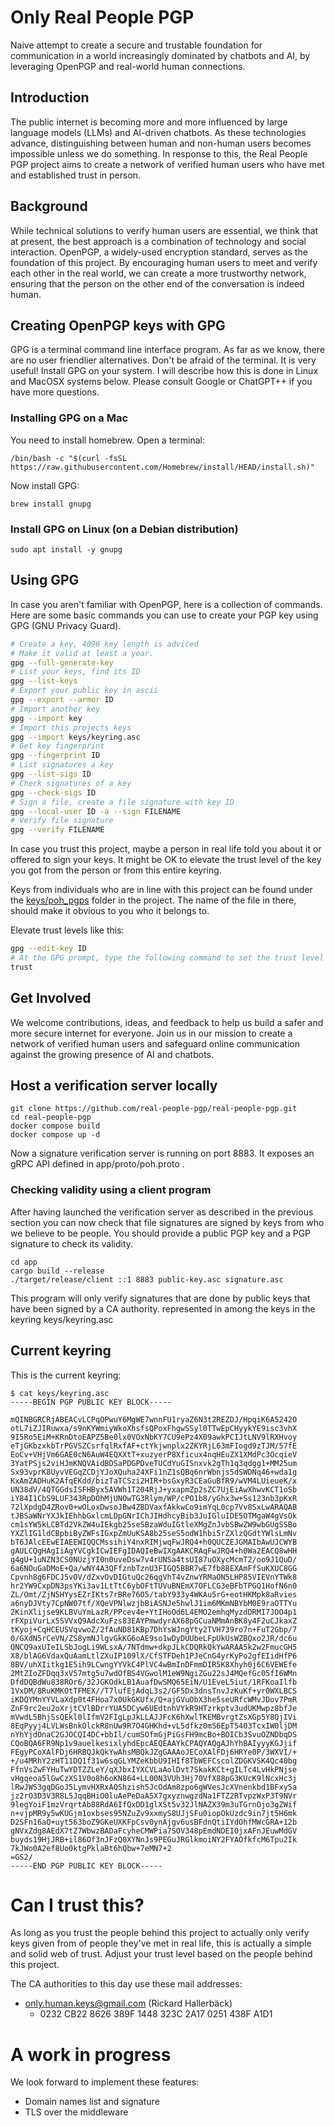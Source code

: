 # Only Real People PGP

Naive attempt to create a secure and trustable foundation for communication in a world increasingly dominated by chatbots and AI, by leveraging OpenPGP and real-world human connections.

## Introduction

The public internet is becoming more and more influenced by large language models (LLMs) and AI-driven chatbots. As these technologies advance, distinguishing between human and non-human users becomes impossible unless we do something. In response to this, the Real People PGP project aims to create a network of verified human users who have met and established trust in person.

## Background

While technical solutions to verify human users are essential, we think that at present, the best approach is a combination of technology and social interaction. OpenPGP, a widely-used encryption standard, serves as the foundation of this project. By encouraging human users to meet and verify each other in the real world, we can create a more trustworthy network, ensuring that the person on the other end of the conversation is indeed human.

## Creating OpenPGP keys with GPG

GPG is a terminal command line interface program. As far as we know, there are no user friendlier alternatives.
Don't be afraid of the terminal. It is very useful!
Install GPG on your system. I will describe how this is done in Linux and MacOSX systems below.
Please consult Google or ChatGPT++ if you have more questions. 

### Installing GPG on a Mac 

You need to install homebrew. Open a terminal:

```
/bin/bash -c "$(curl -fsSL https://raw.githubusercontent.com/Homebrew/install/HEAD/install.sh)"
```

Now install GPG:

```
brew install gnupg
```

### Install GPG on Linux (on a Debian distribution)

```
sudo apt install -y gnupg
```

## Using GPG

In case you aren't familiar with OpenPGP, here is a collection of commands.
Here are some basic commands you can use to create your PGP key using GPG (GNU Privacy Guard).

```bash
# Create a key, 4096 key length is adviced
# Make it valid at least a year.
gpg --full-generate-key
# List your keys, find its ID 
gpg --list-keys
# Export your public key in ascii
gpg --export --armor ID
# Import another key
gpg --import key
# Import this projects keys
gpg --import keys/keyring.asc
# Get key fingerprint
gpg --fingerprint ID
# List signatures a key
gpg --list-sigs ID
# Check signatures of a key
gpg --check-sigs ID
# Sign a file, create a file signature with key ID
gpg --local-user ID -a --sign FILENAME
# Verify file signature
gpg --verify FILENAME
```

In case you trust this project, maybe a person in real life told you about it or offered to sign your keys.
It might be OK to elevate the trust level of the key you got from the person or from this entire keyring.

Keys from individuals who are in line with this project can be found under the [keys/poh_pgps](https://github.com/real-people-pgp/real-people-pgp/tree/main/keys/poh_pgps) folder in the project.
The name of the file in there, should make it obvious to you who it belongs to.

Elevate trust levels like this:

```bash
gpg --edit-key ID
# At the GPG prompt, type the following command to set the trust level to ultimate:
trust
```

## Get Involved

We welcome contributions, ideas, and feedback to help us build a safer and more secure internet for everyone. Join us in our mission to create a network of verified human users and safeguard online communication against the growing presence of AI and chatbots.

## Host a verification server locally

```
git clone https://github.com/real-people-pgp/real-people-pgp.git
cd real-people-pgp
docker compose build
docker compose up -d
```

Now a signature verification server is running on port 8883.
It exposes an gRPC API defined in app/proto/poh.proto .

### Checking validity using a client program

After having launched the verification server as described in the previous section
you can now check that file signatures are signed by keys from who we believe to be people.
You should provide a public PGP key and a PGP signature to check
its validity. 

```
cd app
cargo build --release
./target/release/client ::1 8883 public-key.asc signature.asc 
```

This program will only verify signatures that are done by public keys
that have been signed by a CA authority. represented in among the 
keys in the keyring keys/keyring.asc

## Current keyring

This is the current keyring:

```
$ cat keys/keyring.asc
-----BEGIN PGP PUBLIC KEY BLOCK-----

mQINBGRCRjABEACvLCPqOPwuY6MgWE7wnnFU1ryaZ6N3t2REZDJ/HpqiK6A5242O
otL7iZJIRuwxa/s9nKYWmiyWkoXhsfsQPoxFhgwSSyl0TTwEpCHyykYE9isc3vhX
9I5Ro5EiM+KRnDtoEAPZ5Be0lx0VOxNbKY7CU9ePz4X09awkPCIJtLNV9lRXHvoy
eTjGKbzxkbTrPGVSZCsrfqlRxfAF+ctYkjwnplx2ZKYRjL63mFIogd9zTJM/57fE
EoCv+VHjVm6GAE0cN6AuW4EQXXtT+xuzyerP8Xficux4nqHEuZX1XMdPc3OcqieV
3YatPSjs2viHJmKNQVAidBDSaPDGPDveTUCdYuGISnxvk2gTh1q3qdgg1+MM25um
Sx93vprK8UyvVEGqZCDjYJoXQuha24XFi1nZ1sQBq6nrWbnjs5dSWDNq46+wda1g
KxAmZADHuK2AfqEKdd/bizTaTCSzi2HIR+bsGxyR3CEaGuBfR9/wVM4LUieueK/x
UN38dV/4QTGGdsISFHByx5AVWh1T204RjJ+yxapmZp2sZC7UjEiAwXhwvKCT1oSb
iY84I1CbS9LUF343RpDOhMjUNOwTG3Rlym/WP/cPO1b8/yGhx3w+Ss123nb3pKxR
72lXpdgD4ZRov0+wOLoxDwsoJBw4ZBDVaxfAkkwCo9imYqL0cp7Vv8SxLwARAQAB
tJBSaWNrYXJkIEhhbGxlcmLDpGNrIChJIHdhcyBib3JuIGluIDE5OTMgaW4gVsOk
cm1sYW5kLCBTd2VkZW4uIEkgb25seSBzaWduIGtleXMgZnJvbSBwZW9wbGUgSSBo
YXZlIG1ldCBpbiByZWFsIGxpZmUuKSA8b25seS5odW1hbi5rZXlzQGdtYWlsLmNv
bT6JAlcEEwEIAEEWIQQCMssihiY4nxRIMjwqFwJRQ4+h0QUCZEJGMAIbAwUJCWYB
gAULCQgHAgIiAgYVCgkICwIEFgIDAQIeBwIXgAAKCRAqFwJRQ4+h0Wa2EACQ8wHH
g4gU+1uNZN3CS0NUzjYI0n0uveDsw7v4rUNSa4tsUI87uOXycMcmT2/oo9J1QuD/
6a6NOuGaDMoE+Qa/wNY4A3QFfznbTznU3FIGQ5BBR7wE7fb88EXAmFfSuKXUC8GG
Cpvnh8g6FDCJ5vOV/dZxvOvDIGtuQc26qgVhT4vZnwYRMaON5LHP85VIEVnYTWk8
hr2YW9CxpDN3psYKi3av1LtTtC6ybOFtTUVuBNEmX7OFLCG3eBFbTPGQ1HofN6n0
ZL/Omt/ZjN5HYysEZrIKts7rBRe76O5/tabY933y4WKAu5rG+eotHKMpk8aRvies
a6nyDJVty7CpNW07tf/XQeVPNlwzjbBiASNJe5hwlJ1im6MKmNBYbM0E9raOTTYu
2KinXlijse9KLBVuYmLazR/PPcev4e+YtIHoOd6L4EMO2emhqMyzdDRMI7JOO4p1
rFXpiVurLx5SVVxQ9AdcXuFzs83EAYPmwdyrAX68pGCuaNMmAnBK8y4F2uCJkaxZ
tKyoj+CqHCEUSVqvwoZ/2fAuND81KBp7DhYsWJngYty2TVH739ro7n+FuT2Gbp/7
0/GXdN5rCeVN/ZS8ymNJlgvGkKG6oAE9so1wDyDUUbeLFpUkUsWZBQxo2JR/dc6u
QNCQ9axUIeILSbJogLi9WLsxA/7NTdmw+dkpJLkCDQRkQkYwARAA5k2w2FmucGH5
X8/blAG6VdaxQuAamLtlZXuIP109lX/CfSTFDeh1PJeCnG4yrKyPo2gfEIidHfP6
8BV/uhXIitkg1E5ih9LCwngYYVkC4PlVC4wBmInDFmmDIR5K8Xhyh0j6C6VEWEfe
2MtZIoZFDqq3xV57mtg5u7wdOfBS4VGwolM1eW9NgiZGu22sJ4MQefGc05fI6WMn
DfdDQBdWu838ROr6/32JGKOdkLB1AuafDwSMQ65EiN/U1EveL5iut/1RFKoaIlfb
1VxDM/8RuKMKOtTFMEX//T7lufEjAdqL3s2/GF5Dx3dnsTnvJzKuKf+yr0WXLBCS
iKDQYMnYYVLaXdp0t4FHoa7x0UkGKUfx/Q+ajGVuObX3he5seURfcWMvJDov7PmR
ZnF9rc2eu2oXrjtCVlBDrrYUA5DCyw6UEdtnhVYkR9HTzrkptv3udUKMwpz8bfJe
mVwdL5BhjSsQEkl0lIfmV2FIgLpJkLLAJJFcK6hXwlTKEMBvrgtZsXGp5Y8QjIVi
8EqPyyj4LVLWsBnkOlckR8nUw9R7O4GHKhd+vL5dfkz0mS6EpT5403TcxIW0ljDM
nYhYjdOnaC2GJOCQI4DC+bbIl/cumSOfmGjPiGsFH9mcBo+BOICb3SvuOZNDbqDS
CQoBQA6FR9Np1v9auelkesixlyhdEpcAEQEAAYkCPAQYAQgAJhYhBAIyyyKGJjif
FEgyPCoXAlFDj6HRBQJkQkYwAhsMBQkJZgGAAAoJECoXAlFDj6HRYe0P/3WXVI/+
+/u4MRhY2zHT11DQ1f31w6sqGLYMZeKbbU9IHIf8TbWEFCscolZDGKVSK4Qc40bg
FfnVsZwFYHuTwYDTZZLeY/qXJbxIYXCVLaAolDvt7SkakKCt+gILTc4LvHkPNjse
vHgqeoa5lGwCzXS1V0o8h6oKN864+LL00N3VUh3Hj70VfX88pG3KUcK9lNcxHc3j
lRwJWS3gqDGoJ5LymvHXRxAQShzish5JcOdAm8zpo6gWVesJcXVnenkbd1BFxy5a
jz2rO3D3V3R8L5JqqBHiO0luAePeDaA5X7gxyznwgzdNa1FTZ2RTvpzWxP3T9NVr
9legYoiF1mzVrqrtAb88RdA6IfQxDD1glXSt5v32JlNAZX39m3uTGrnOjo3gZWif
n+vjpMR9y5wKUGjm1oxbses95NZuZv9xxmyS8UJjSFu0iopOkUzdc9in7jt5H6mk
D2SFn16aQ+uyt563boZ9GKeUXKFpCsv0ynAjgv6usBFdnQtiIYdOhfMWcGRA+12b
gNVxZdg8AEdX7tZ7WbwzBADaFcyheCMWPia7SOV348pEmdNDEI0jxAFnJEuwMdGV
buyds19HjJRB+il86Of3nJFzQ0XYNnJs9PEGuJRGlkmoiNY2FYAOfkfcM6Tpu2Ik
7kJWo0A2ef8Uo0ktgPklaBt6hQbw+7eMN7+2
=GS2/
-----END PGP PUBLIC KEY BLOCK-----
```

# Can I trust this?

As long as you trust the people behind this project to actually
only verify keys given from of people they've met in real life,
this is actually a simple and solid web of trust. Adjust your
trust level based on the people behind this project.

The CA authorities to this day use these mail addresses:

* only.human.keys@gmail.com (Rickard Hallerbäck)
  * 0232 CB22 8626 389F 1448  323C 2A17 0251 438F A1D1

# A work in progress

We look forward to implement these features:

* Domain names list and signature
* TLS over the middleware



